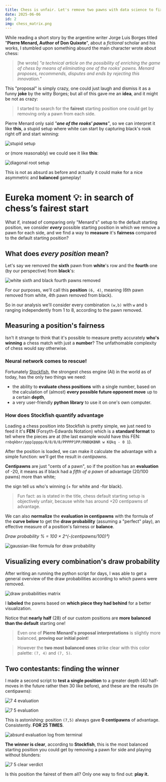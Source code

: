 ```yaml
---
title: Chess is unfair. Let's remove two pawns with data science to fix it.
date: 2025-06-06
id: 2
img: chess_matrix.png
---
```

While reading a short story by the argentine writer Jorge Luis Borges titled "**Pierre Menard, Author of Don Quixote**", about a *fictional* scholar and his works, I stumbled upon something absurd the main character wrote about chess:

> \[he wrote\] *"a technical article on the possibility of enriching the game of chess by means of eliminating one of the rooks' pawns. Menard proposes, recommends, disputes and ends by rejecting this innovation."*

This "proposal" is simply crazy, one could just laugh and dismiss it as a funny **joke** by the witty Borges; but all of this gave me an **idea**, and it might be not as crazy:

> I started to search for the **fairest** starting position one could get by removing only a pawn from each side.

Pierre Menard only said *"**one of the rooks' pawns**"*, so we can interpret it like **this**, a stupid setup where white can start by capturing black's rook right off and start winning:

![stupid setup](2_imgs/Pasted%20image%2020250606214503.png)

or (more reasonably) we could see it like **this**:

![diagonal root setup](2_imgs/Pasted%20image%2020250606215043.png)

This is not as absurd as before and actually it could make for a nice asymmetric and **balanced** gameplay!

# Eureka moment 💡: in search of chess’s fairest start

What if, instead of comparing only "Menard's" setup to the default starting position, we consider ***every*** possible starting position in which we remove a pawn for each side, and we find a way to **measure** it's **fairness** compared to the default starting position?

## What does *every position* mean?

Let's say we removed the **sixth** pawn from **white**'s row and the **fourth** one (by our perspective) from **black**'s:

![white sixth and black fourth pawns removed](2_imgs/Pasted%20image%2020250606220626.png)

For our purposes, we'll call this **position** `(6, 4)`, meaning (6th pawn removed from white, 4th pawn removed from black).

So in our analysis we'll consider every combination `(w,b)` with `w` and `b` ranging independently from 1 to 8, according to the pawn removed.

## Measuring a position's fairness

Isn't it strange to think that it's possible to measure pretty accurately **who's winning** a chess match with just a **number**? The unfathomable complexity of chess would say otherwise.

### Neural network comes to rescue!

Fortunately [Stockfish](https://stockfishchess.org/), the strongest chess engine (AI) in the world as of today, has the only two things we need:

- the ability to **evaluate chess positions** with a single number, based on the calculation of (almost) **every possible future opponent move** up to a certain **depth**,
- a very user-friendly **python library** to use it on one's own computer.

### How does **Stockfish** quantify advantage

Loading a chess position into Stockfish is pretty simple, we just need to feed it it's **FEN** (Forsyth-Edwards Notation) which is a **standard format** to tell where the pieces are at (the last example would have this FEN: `rnbqkbnr/ppp1pppp/8/8/8/8/PPPPP1PP/RNBQKBNR w KQkq - 0 1`).

After the position is loaded, we can make it calculate the advantage with a simple function: we'll get the result in *centipawns*.

**Centipawns** are just "cents of a pawn", so if the position has an **evaluation** of -20, it means as if black had a *fifth of a pawn* of advantage (20/100 pawns) more than white;

the sign tell us who's winning (+ for white and -for black).

> Fun fact: as is stated in the title, chess default starting setup is objectively unfair, because white has around +20 centipawns of advantage.

We can also **normalize** the **evaluation in centipawns** with the formula of the **curve below** to get the **draw probability** (assuming a "perfect" play), an effective measure of a position's fairness or **balance**.

*Draw probability % = 100 × 2^(-(centipawns/100)²)*

![gaussian-like formula for draw probability](2_imgs/Pasted%20image%2020250606224822.png)

## Visualizing every combination's draw probability

After writing an running the python script for days, I was able to get a general overview of the draw probabilities according to which pawns were removed.


![draw probabilities matrix](2_imgs/draw_probabilities_at_depth_30.png)

I **labeled** the pawns based on **which piece they had behind** for a better visualization.

Notice that **nearly half** (28) of our custom positions are **more balanced than the default** starting one!

> Even one of **Pierre Menard's proposal interpretations** is slightly more balanced, **proving our initial point**!

> However the **two most balanced ones** strike clear with this color palette: `(7, 4)` and `(7, 5)`.

## Two contestants: finding the winner

I made a second script to **test a single position** to a greater depth (40 half-moves in the future rather then 30 like before), and these are the results (in centipawns):

![7 4 evaluation](2_imgs/single_position_hist_(7,4)_depth_40.png)

![7 5 evaluation](2_imgs/single_position_hist_(7,5)_depth_40.png)

This is astonishing: position `(7,5)` always gave **0 centipawns** of advantage. Consistently. **FOR 25 TIMES**.

![absurd evaluation log from terminal](2_imgs/Screenshot%20From%202025-06-06%2019-12-21.png)

**The winner is clear**, according to **Stockfish**, this is the most balanced starting position you could get by removing a pawn for side and playing without blunders:

![7 5 clear verdict](2_imgs/Pasted%20image%2020250606232721.png)

Is this position the fairest of them all? Only one way to find out: **play it.**